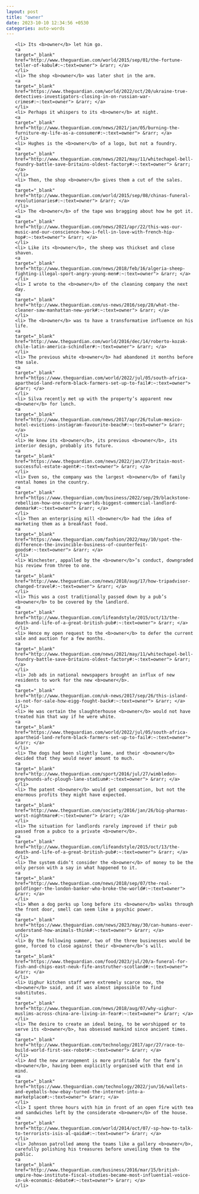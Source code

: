 ```yaml
---
layout: post
title: "owner"
date: 2023-10-10 12:34:56 +0530
categories: auto-words
---
```

<ol>

    <li> Its <b>owner</b> let him go.
    <a 
    target="_blank" 
    href="http://www.theguardian.com/world/2015/sep/01/the-fortune-teller-of-kabul#:~:text=owner"> &rarr; </a>
    </li>
    <li> The shop <b>owner</b> was later shot in the arm.
    <a 
    target="_blank" 
    href="https://www.theguardian.com/world/2022/oct/20/ukraine-true-detectives-investigators-closing-in-on-russian-war-crimes#:~:text=owner"> &rarr; </a>
    </li>
    <li> Perhaps it whispers to its <b>owner</b> at night.
    <a 
    target="_blank" 
    href="http://www.theguardian.com/news/2021/jan/05/burning-the-furniture-my-life-as-a-consumer#:~:text=owner"> &rarr; </a>
    </li>
    <li> Hughes is the <b>owner</b> of a logo, but not a foundry.
    <a 
    target="_blank" 
    href="http://www.theguardian.com/news/2021/may/11/whitechapel-bell-foundry-battle-save-britains-oldest-factory#:~:text=owner"> &rarr; </a>
    </li>
    <li> Then, the shop <b>owner</b> gives them a cut of the sales.
    <a 
    target="_blank" 
    href="http://www.theguardian.com/world/2015/sep/08/chinas-funeral-revolutionaries#:~:text=owner"> &rarr; </a>
    </li>
    <li> The <b>owner</b> of the tape was bragging about how he got it.
    <a 
    target="_blank" 
    href="http://www.theguardian.com/news/2021/apr/22/this-was-our-music-and-our-conscience-how-i-fell-in-love-with-french-hip-hop#:~:text=owner"> &rarr; </a>
    </li>
    <li> Like its <b>owner</b>, the sheep was thickset and close shaven.
    <a 
    target="_blank" 
    href="http://www.theguardian.com/news/2018/feb/16/algeria-sheep-fighting-illegal-sport-angry-young-men#:~:text=owner"> &rarr; </a>
    </li>
    <li> I wrote to the <b>owner</b> of the cleaning company the next day.
    <a 
    target="_blank" 
    href="http://www.theguardian.com/us-news/2016/sep/28/what-the-cleaner-saw-manhattan-new-york#:~:text=owner"> &rarr; </a>
    </li>
    <li> The <b>owner</b> was to have a transformative influence on his life.
    <a 
    target="_blank" 
    href="http://www.theguardian.com/world/2016/dec/14/roberto-kozak-chile-latin-america-schindler#:~:text=owner"> &rarr; </a>
    </li>
    <li> The previous white <b>owner</b> had abandoned it months before the sale.
    <a 
    target="_blank" 
    href="https://www.theguardian.com/world/2022/jul/05/south-africa-apartheid-land-reform-black-farmers-set-up-to-fail#:~:text=owner"> &rarr; </a>
    </li>
    <li> Silva recently met up with the property’s apparent new <b>owner</b> for lunch.
    <a 
    target="_blank" 
    href="http://www.theguardian.com/news/2017/apr/26/tulum-mexico-hotel-evictions-instagram-favourite-beach#:~:text=owner"> &rarr; </a>
    </li>
    <li> He knew its <b>owner</b>, its previous <b>owner</b>, its interior design, probably its future.
    <a 
    target="_blank" 
    href="https://www.theguardian.com/news/2022/jan/27/britain-most-successful-estate-agent#:~:text=owner"> &rarr; </a>
    </li>
    <li> Even so, the company was the largest <b>owner</b> of family rental homes in the country.
    <a 
    target="_blank" 
    href="https://www.theguardian.com/business/2022/sep/29/blackstone-rebellion-how-one-country-worlds-biggest-commercial-landlord-denmark#:~:text=owner"> &rarr; </a>
    </li>
    <li> Then an enterprising mill <b>owner</b> had the idea of marketing them as a breakfast food.
    <a 
    target="_blank" 
    href="https://www.theguardian.com/fashion/2022/may/10/spot-the-difference-the-invincible-business-of-counterfeit-goods#:~:text=owner"> &rarr; </a>
    </li>
    <li> Winchester, appalled by the <b>owner</b>’s conduct, downgraded his review from three to one.
    <a 
    target="_blank" 
    href="http://www.theguardian.com/news/2018/aug/17/how-tripadvisor-changed-travel#:~:text=owner"> &rarr; </a>
    </li>
    <li> This was a cost traditionally passed down by a pub’s <b>owner</b> to be covered by the landlord.
    <a 
    target="_blank" 
    href="http://www.theguardian.com/lifeandstyle/2015/oct/13/the-death-and-life-of-a-great-british-pub#:~:text=owner"> &rarr; </a>
    </li>
    <li> Hence my open request to the <b>owner</b> to defer the current sale and auction for a few months.
    <a 
    target="_blank" 
    href="http://www.theguardian.com/news/2021/may/11/whitechapel-bell-foundry-battle-save-britains-oldest-factory#:~:text=owner"> &rarr; </a>
    </li>
    <li> Job ads in national newspapers brought an influx of new residents to work for the new <b>owner</b>.
    <a 
    target="_blank" 
    href="http://www.theguardian.com/uk-news/2017/sep/26/this-island-is-not-for-sale-how-eigg-fought-back#:~:text=owner"> &rarr; </a>
    </li>
    <li> He was certain the slaughterhouse <b>owner</b> would not have treated him that way if he were white.
    <a 
    target="_blank" 
    href="https://www.theguardian.com/world/2022/jul/05/south-africa-apartheid-land-reform-black-farmers-set-up-to-fail#:~:text=owner"> &rarr; </a>
    </li>
    <li> The dogs had been slightly lame, and their <b>owner</b> decided that they would never amount to much.
    <a 
    target="_blank" 
    href="http://www.theguardian.com/sport/2016/jul/27/wimbledon-greyhounds-afc-plough-lane-stadium#:~:text=owner"> &rarr; </a>
    </li>
    <li> The patent <b>owner</b> would get compensation, but not the enormous profits they might have expected.
    <a 
    target="_blank" 
    href="http://www.theguardian.com/society/2016/jan/26/big-pharmas-worst-nightmare#:~:text=owner"> &rarr; </a>
    </li>
    <li> The situation for landlords rarely improved if their pub passed from a pubco to a private <b>owner</b>.
    <a 
    target="_blank" 
    href="http://www.theguardian.com/lifeandstyle/2015/oct/13/the-death-and-life-of-a-great-british-pub#:~:text=owner"> &rarr; </a>
    </li>
    <li> The system didn’t consider the <b>owner</b> of money to be the only person with a say in what happened to it.
    <a 
    target="_blank" 
    href="http://www.theguardian.com/news/2018/sep/07/the-real-goldfinger-the-london-banker-who-broke-the-world#:~:text=owner"> &rarr; </a>
    </li>
    <li> When a dog perks up long before its <b>owner</b> walks through the front door, smell can seem like a psychic power.
    <a 
    target="_blank" 
    href="https://www.theguardian.com/news/2023/may/30/can-humans-ever-understand-how-animals-think#:~:text=owner"> &rarr; </a>
    </li>
    <li> By the following summer, two of the three businesses would be gone, forced to close against their <b>owner</b>’s will.
    <a 
    target="_blank" 
    href="https://www.theguardian.com/food/2023/jul/20/a-funeral-for-fish-and-chips-east-neuk-fife-anstruther-scotland#:~:text=owner"> &rarr; </a>
    </li>
    <li> Uighur kitchen staff were extremely scarce now, the <b>owner</b> said, and it was almost impossible to find substitutes.
    <a 
    target="_blank" 
    href="http://www.theguardian.com/news/2018/aug/07/why-uighur-muslims-across-china-are-living-in-fear#:~:text=owner"> &rarr; </a>
    </li>
    <li> The desire to create an ideal being, to be worshipped or to serve its <b>owner</b>, has obsessed mankind since ancient times.
    <a 
    target="_blank" 
    href="http://www.theguardian.com/technology/2017/apr/27/race-to-build-world-first-sex-robot#:~:text=owner"> &rarr; </a>
    </li>
    <li> And the new arrangement is more profitable for the farm’s <b>owner</b>, having been explicitly organised with that end in mind.
    <a 
    target="_blank" 
    href="https://www.theguardian.com/technology/2022/jun/16/wallets-and-eyeballs-how-ebay-turned-the-internet-into-a-marketplace#:~:text=owner"> &rarr; </a>
    </li>
    <li> I spent three hours with him in front of an open fire with tea and sandwiches left by the considerate <b>owner</b> of the house.
    <a 
    target="_blank" 
    href="http://www.theguardian.com/world/2014/oct/07/-sp-how-to-talk-to-terrorists-isis-al-qaida#:~:text=owner"> &rarr; </a>
    </li>
    <li> Johnson patrolled among the teams like a gallery <b>owner</b>, carefully polishing his treasures before unveiling them to the public.
    <a 
    target="_blank" 
    href="http://www.theguardian.com/business/2016/mar/15/british-umpire-how-institute-fiscal-studies-became-most-influential-voice-in-uk-economic-debate#:~:text=owner"> &rarr; </a>
    </li>